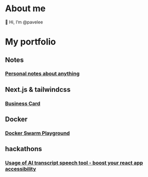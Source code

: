 # About me

👋 Hi, I’m @pavelee

# My portfolio
## Notes
### [Personal notes about anything](https://github.com/pavelee/my-notes)
## Next.js & tailwindcss
### [Business Card](https://github.com/pavelee/business-card)
## Docker
### [Docker Swarm Playground](https://github.com/pavelee/docker-swarm-playground)
## hackathons
### [Usage of AI transcript speech tool - boost your react app accessibility](https://github.com/pavelee/react-deepgram-example)
